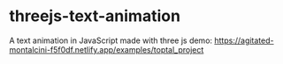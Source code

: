 # threejs-text-animation
A text animation in JavaScript made with three js
demo: https://agitated-montalcini-f5f0df.netlify.app/examples/toptal_project
